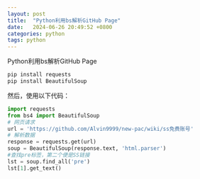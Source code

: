 ```yaml
---
layout: post
title:  "Python利用bs解析GitHub Page"
date:   2024-06-26 20:49:52 +0800
categories: python  
tags: python
---
```


Python利用bs解析GitHub Page
``` bash
pip install requests
pip install BeautifulSoup
```
然后，使用以下代码：
```python
import requests
from bs4 import BeautifulSoup
# 网页请求
url = 'https://github.com/Alvin9999/new-pac/wiki/ss免费账号'
# 解析数据
response = requests.get(url)
soup = BeautifulSoup(response.text, 'html.parser')
#查找pre标签，第二个便是SS链接
lst = soup.find_all('pre')
lst[1].get_text()
```